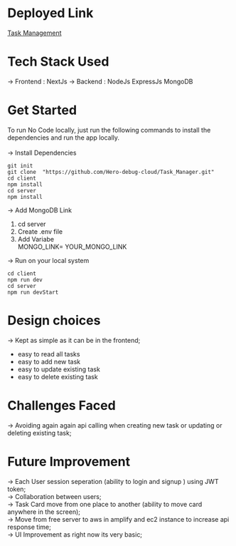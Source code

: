 # Deployed Link

[Task Management](https://task-manager-git-main-herodebugclouds-projects.vercel.app/)

# Tech Stack Used
-> Frontend : NextJs
-> Backend : NodeJs ExpressJs MongoDB

# Get Started

To run No Code locally, just run the following commands to install the dependencies and run the app locally. <br/><br/>
-> Install Dependencies <br/>

```
git init
git clone  "https://github.com/Hero-debug-cloud/Task_Manager.git"
cd client
npm install
cd server
npm install
```

-> Add MongoDB Link

1. cd server
2. Create .env file
3. Add Variabe <Br/>
   MONGO_LINK= YOUR_MONGO_LINK <Br/>

-> Run on your local system

```
cd client
npm run dev
cd server
npm run devStart
```

# Design choices

-> Kept as simple as it can be in the frontend;

- easy to read all tasks
- easy to add new task
- easy to update existing task
- easy to delete existing task

# Challenges Faced

-> Avoiding again again api calling when creating new task or updating or deleting existing task;

# Future Improvement

-> Each User session seperation (ability to login and signup ) using JWT token; <br/>
-> Collaboration between users; <br/>
-> Task Card move from one place to another (ability to move card anywhere in the screen); <br/>
-> Move from free server to aws in amplify and ec2 instance to increase api response time; <br/>
-> UI Improvement as right now its very basic;
